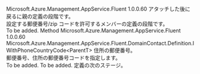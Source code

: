 <Type Name="IWithPostalCode&lt;ParentT&gt;" FullName="Microsoft.Azure.Management.AppService.Fluent.DomainContact.Definition.IWithPostalCode&lt;ParentT&gt;">
  <TypeSignature Language="C#" Value="public interface IWithPostalCode&lt;ParentT&gt;" />
  <TypeSignature Language="ILAsm" Value=".class public interface auto ansi abstract IWithPostalCode`1&lt;ParentT&gt;" />
  <TypeSignature Language="DocId" Value="T:Microsoft.Azure.Management.AppService.Fluent.DomainContact.Definition.IWithPostalCode`1" />
  <TypeSignature Language="VB.NET" Value="Public Interface IWithPostalCode(Of ParentT)" />
  <TypeSignature Language="F#" Value="type IWithPostalCode&lt;'ParentT&gt; = interface" />
  <AssemblyInfo>
    <AssemblyName>Microsoft.Azure.Management.AppService.Fluent</AssemblyName>
    <AssemblyVersion>1.0.0.60</AssemblyVersion>
  </AssemblyInfo>
  <TypeParameters>
    <TypeParameter Name="ParentT" />
  </TypeParameters>
  <Interfaces />
  <Docs>
    <typeparam name="ParentT">アタッチした後に戻るに親の定義の段階です。</typeparam>
    <summary>
            設定する郵便番号/zip コードを許可するメンバーの定義の段階です。
            </summary>
    <remarks>To be added.</remarks>
  </Docs>
  <Members>
    <Member MemberName="WithPostalCode">
      <MemberSignature Language="C#" Value="public Microsoft.Azure.Management.AppService.Fluent.DomainContact.Definition.IWithPhoneCountryCode&lt;ParentT&gt; WithPostalCode (string postalCode);" />
      <MemberSignature Language="ILAsm" Value=".method public hidebysig newslot virtual instance class Microsoft.Azure.Management.AppService.Fluent.DomainContact.Definition.IWithPhoneCountryCode`1&lt;!ParentT&gt; WithPostalCode(string postalCode) cil managed" />
      <MemberSignature Language="DocId" Value="M:Microsoft.Azure.Management.AppService.Fluent.DomainContact.Definition.IWithPostalCode`1.WithPostalCode(System.String)" />
      <MemberSignature Language="VB.NET" Value="Public Function WithPostalCode (postalCode As String) As IWithPhoneCountryCode(Of ParentT)" />
      <MemberSignature Language="F#" Value="abstract member WithPostalCode : string -&gt; Microsoft.Azure.Management.AppService.Fluent.DomainContact.Definition.IWithPhoneCountryCode&lt;'ParentT&gt;" Usage="iWithPostalCode.WithPostalCode postalCode" />
      <MemberType>Method</MemberType>
      <AssemblyInfo>
        <AssemblyName>Microsoft.Azure.Management.AppService.Fluent</AssemblyName>
        <AssemblyVersion>1.0.0.60</AssemblyVersion>
      </AssemblyInfo>
      <ReturnValue>
        <ReturnType>Microsoft.Azure.Management.AppService.Fluent.DomainContact.Definition.IWithPhoneCountryCode&lt;ParentT&gt;</ReturnType>
      </ReturnValue>
      <Parameters>
        <Parameter Name="postalCode" Type="System.String" />
      </Parameters>
      <Docs>
        <param name="postalCode">住所の郵便番号。</param>
        <summary>
            郵便番号、住所の郵便番号コードを指定します。
            </summary>
        <returns>To be added.</returns>
        <remarks>To be added.</remarks>
        <return>定義の次のステージ。</return>
      </Docs>
    </Member>
  </Members>
</Type>